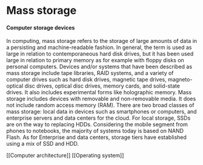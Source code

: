 # Mass storage
#### Computer storage devices

In computing, mass storage refers to the storage of large amounts of data in a persisting and machine-readable fashion.  In general, the term is used as large in relation to contemporaneous hard disk drives, but it has been used large in relation to primary memory as for example with floppy disks on personal computers.
Devices and/or systems that have been described as mass storage include tape libraries, RAID systems, and a variety of computer drives such as hard disk drives, magnetic tape drives, magneto-optical disc drives, optical disc drives, memory cards, and solid-state drives. It also includes experimental forms like holographic memory. Mass storage includes devices with removable and non-removable media. It does not include random access memory (RAM).
There are two broad classes of mass storage: local data in devices such as smartphones or computers, and enterprise servers and data centers for the cloud. For local storage, SSDs are on the way to replacing HDDs. Considering the mobile segment from phones to notebooks, the majority of systems today is based on NAND Flash. As for Enterprise and data centers, storage tiers have established using a mix of SSD and HDD.

[[Computer architecture]]
[[Operating system]]